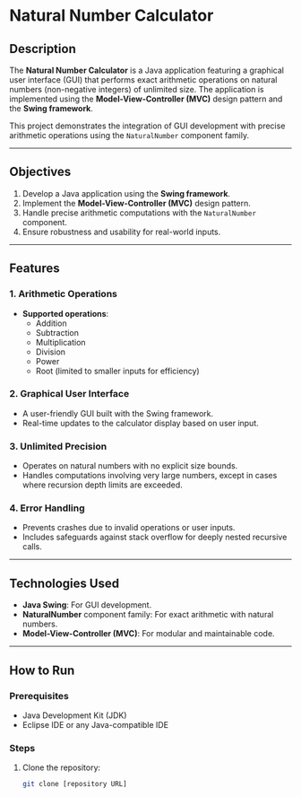 # Natural Number Calculator

## Description
The **Natural Number Calculator** is a Java application featuring a graphical user interface (GUI) that performs exact arithmetic operations on natural numbers (non-negative integers) of unlimited size. The application is implemented using the **Model-View-Controller (MVC)** design pattern and the **Swing framework**.

This project demonstrates the integration of GUI development with precise arithmetic operations using the `NaturalNumber` component family.

---

## Objectives
1. Develop a Java application using the **Swing framework**.
2. Implement the **Model-View-Controller (MVC)** design pattern.
3. Handle precise arithmetic computations with the `NaturalNumber` component.
4. Ensure robustness and usability for real-world inputs.

---

## Features
### 1. Arithmetic Operations
- **Supported operations**:
  - Addition
  - Subtraction
  - Multiplication
  - Division
  - Power
  - Root (limited to smaller inputs for efficiency)

### 2. Graphical User Interface
- A user-friendly GUI built with the Swing framework.
- Real-time updates to the calculator display based on user input.

### 3. Unlimited Precision
- Operates on natural numbers with no explicit size bounds.
- Handles computations involving very large numbers, except in cases where recursion depth limits are exceeded.

### 4. Error Handling
- Prevents crashes due to invalid operations or user inputs.
- Includes safeguards against stack overflow for deeply nested recursive calls.

---

## Technologies Used
- **Java Swing**: For GUI development.
- **NaturalNumber** component family: For exact arithmetic with natural numbers.
- **Model-View-Controller (MVC)**: For modular and maintainable code.

---

## How to Run
### Prerequisites
- Java Development Kit (JDK)
- Eclipse IDE or any Java-compatible IDE

### Steps
1. Clone the repository:
   ```bash
   git clone [repository URL]
